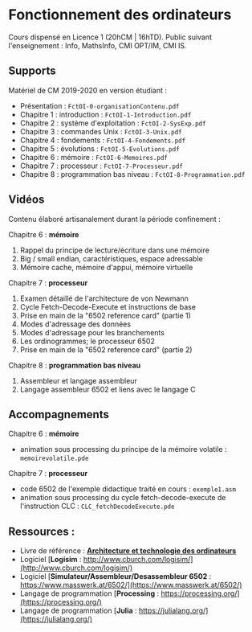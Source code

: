 # Fonctionnement des ordinateurs
Cours dispensé en Licence 1 (20hCM | 16hTD). 
Public suivant l'enseignement : Info, MathsInfo, CMI OPT/IM, CMI IS.

## Supports
Matériel de CM 2019-2020 en version étudiant :

- Présentation : `FctOI-0-organisationContenu.pdf`
- Chapitre 1 : introduction : `FctOI-1-Introduction.pdf`
- Chapitre 2 : système d'exploitation : `FctOI-2-SysExp.pdf`
- Chapitre 3 : commandes Unix : `FctOI-3-Unix.pdf`
- Chapitre 4 : fondements : `FctOI-4-Fondements.pdf`
- Chapitre 5 : évolutions : `FctOI-5-Evolutions.pdf`
- Chapitre 6 : mémoire : `FctOI-6-Memoires.pdf`
- Chapitre 7 : processeur : `FctOI-7-Processeur.pdf`
- Chapitre 8 : programmation bas niveau : `FctOI-8-Programmation.pdf`

## Vidéos
Contenu élaboré artisanalement durant la période confinement :

Chapitre 6 : **mémoire**
1. Rappel du principe de lecture/écriture dans une mémoire
2. Big / small endian, caractéristiques, espace adressable
3. Mémoire cache, mémoire d'appui, mémoire virtuelle

Chapitre 7 : **processeur**
1. Examen détaillé de l'architecture de von Newmann
2. Cycle Fetch-Decode-Execute et instructions de base
3. Prise en main de la "6502 reference card" (partie 1)
4. Modes d'adressage des données
5. Modes d'adressage pour les branchements
6. Les ordinogrammes; le processeur 6502
7. Prise en main de la "6502 reference card" (partie 2)

Chapitre 8 : **programmation bas niveau**
1. Assembleur et langage assembleur
2. Langage assembleur 6502 et liens avec le langage C

## Accompagnements
Chapitre 6 : **mémoire**
- animation sous processing du principe de la mémoire volatile : `memoirevolatile.pde`

Chapitre 7 : **processeur**
- code 6502 de l'exemple didactique traité en cours : `exemple1.asm`
- animation sous processing du cycle fetch-decode-execute de l'instruction CLC : `CLC_fetchDecodeExecute.pde`

## Ressources : 
- Livre de référence : [**Architecture et technologie des ordinateurs**](https://nantilus.univ-nantes.fr/vufind/Record/PPN233018999)
- Logiciel [**Logisim** : http://www.cburch.com/logisim/](http://www.cburch.com/logisim/)
- Logiciel [**Simulateur/Assembleur/Desassembleur 6502** : https://www.masswerk.at/6502/](https://www.masswerk.at/6502/)
- Langage de programmation [**Processing** : https://processing.org/](https://processing.org/)
- Langage de programmation [**Julia** : https://julialang.org/](https://julialang.org/)
